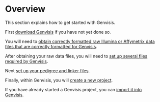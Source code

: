 # Overview

This section explains how to get started with Genvisis. 

First [download Genvisis](https://genvisis.org/#/download) if you have not yet done so.

You will need to [obtain correctly formatted raw Illumina or Affymetrix data files that are correctly formatted for Genvisis](find-required-raw-data-files.md).

After obtaining your raw data files, you will need to [set up several files required by Genvisis](set-up-required-files-for-a-new-genvisis-project.md).

Next [set up your pedigree and linker files](set-up-pedigree-and-linker.md).

Finally, within Genvisis, you will [create a new project](create-a-new-project.md).

If you have already started a Genvisis project, you can [import it into Genvisis](import-an-existing-project-into-genvisis.md).
